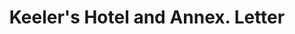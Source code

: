 ---
doi: 10.7916/D8989K4T
date_other: '1900'
date_other_textual: 1900-1909
form: correspondence
genre:
- Letters (correspondence)
name:
- Keeler's Hotel and Annex
object_in_context_url: https://biggert.cul.columbia.edu/items/view/ave_biggert_00833
subject_hierarchical_geographic:
- Albany, New York, United States
subject_name:
- Keeler's Hotel and Annex
title: Keeler's Hotel and Annex. Letter
sort_title: Keeler's Hotel and Annex. Letter
call_number: ave_biggert_00833
coordinates:
- 42.652499999999996,-73.75722222222223
pid: ave_biggert_00833
identifiers: ave_biggert_00833
thumbnail: https://derivativo-1.library.columbia.edu/iiif/2/ldpd:345901/full/!256,256/0/native.jpg
permalink: "/biggert/ave_biggert_00833/"
layout: iiif-image-page
---